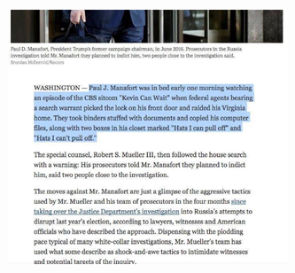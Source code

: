 ![manaforthats](https://raw.githubusercontent.com/muneer78/muneer78.github.io/master/images/manaforthats.jpeg)



